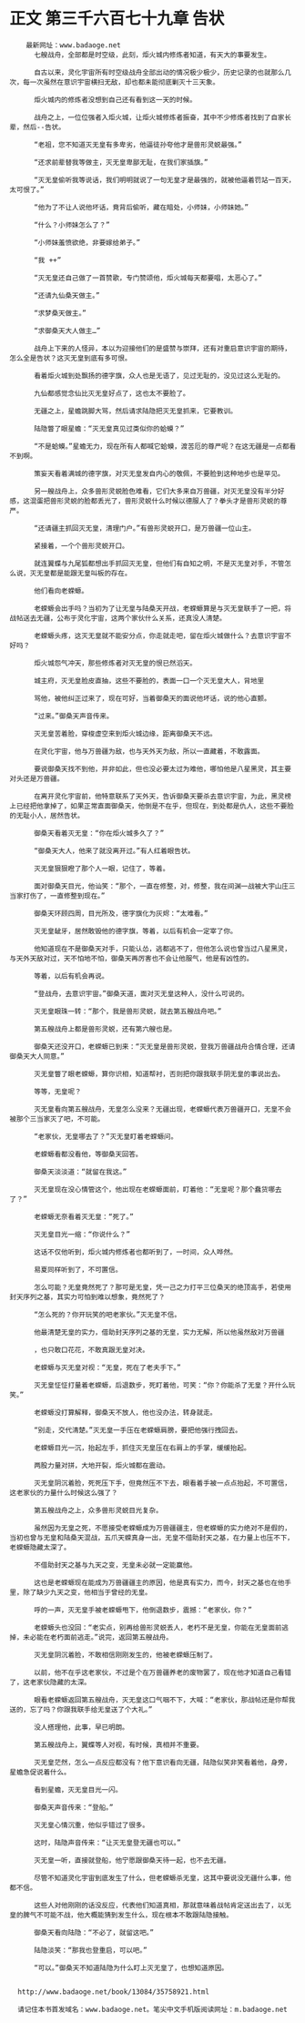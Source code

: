 # 正文 第三千六百七十九章 告状
        最新网址：www.badaoge.net
          七艘战舟，全部都是时空级，此刻，炬火城内修炼者知道，有天大的事要发生。
      
          自古以来，灵化宇宙所有时空级战舟全部出动的情况极少极少，历史记录的也就那么几次，每一次虽然在意识宇宙横扫无敌，却也都未能彻底剿灭十三天象。
      
          炬火城内的修炼者没想到自己还有看到这一天的时候。
      
          战舟之上，一位位强者入炬火城，让炬火城修炼者振奋，其中不少修炼者找到了自家长辈，然后--告状。
      
          “老祖，您不知道灭无皇有多卑劣，他逼徒孙夸他才是兽形灵蜕最强。”
      
          “还求前辈替我等做主，灭无皇卑鄙无耻，在我们家插旗。”
      
          “灭无皇偷听我等说话，我们明明就说了一句无皇才是最强的，就被他逼着罚站一百天，太可恨了。”
      
          “他为了不让人说他坏话，竟背后偷听，藏在暗处，小师妹，小师妹她。”
      
          “什么？小师妹怎么了？”
      
          “小师妹羞愤欲绝，非要嫁给弟子。”
      
          “我 ++”
      
          “灭无皇还自己做了一首赞歌，专门赞颂他，炬火城每天都要唱，太恶心了。”
      
          “还请九仙桑天做主。”
      
          “求梦桑天做主。”
      
          “求御桑天大人做主…”
      
          战舟上下来的人怪异，本以为迎接他们的是盛赞与崇拜，还有对重启意识宇宙的期待，怎么全是告状？这灭无皇到底有多可恨。
      
          看着炬火城到处飘扬的德字旗，众人也是无语了，见过无耻的，没见过这么无耻的。
      
          九仙都感觉念仙比灭无皇好点了，这也太不要脸了。
      
          无疆之上，星蟾跳脚大骂，然后请求陆隐把灭无皇抓来，它要教训。
      
          陆隐瞥了眼星蟾：“灭无皇真见过类似你的蛤蟆？”
      
          “不是蛤蟆。”星蟾无力，现在所有人都喊它蛤蟆，渡苦厄的尊严呢？在这无疆是一点都看不到啊。
      
          策妄天看着满城的德字旗，对灭无皇发自内心的敬佩，不要脸到这种地步也是罕见。
      
          另一艘战舟上，众多兽形灵蜕脸色难看，它们大多来自万兽疆，对灭无皇没有半分好感，这混蛋把兽形灵蜕的脸都丢光了，兽形灵蜕什么时候以德服人了？拳头才是兽形灵蜕的尊严。
      
          “还请疆主抓回灭无皇，清理门户。”有兽形灵蜕开口，是万兽疆一位山主。
      
          紧接着，一个个兽形灵蜕开口。
      
          就连翼蝶与九尾狐都想出手抓回灭无皇，但他们有自知之明，不是灭无皇对手，不管怎么说，灭无皇都是能跟无皇叫板的存在。
      
          他们看向老蝾螈。
      
          老蝾螈会出手吗？当初为了让无皇与陆桑天开战，老蝾螈算是与灭无皇联手了一把，将战帖送去无疆，公布于灵化宇宙，这两个家伙什么关系，还真没人清楚。
      
          老蝾螈头疼，这灭无皇就不能安分点，你走就走吧，留在炬火城做什么？去意识宇宙不好吗？
      
          炬火城怨气冲天，那些修炼者对灭无皇的恨已然滔天。
      
          城主府，灭无皇脸皮直抽，这些不要脸的，表面一口一个灭无皇大人，背地里
      
          骂他，被他纠正过来了，现在可好，当着御桑天的面说他坏话，说的他心直颤。
      
          “过来。”御桑天声音传来。
      
          灭无皇苦着脸，穿梭虚空来到炬火城边缘，距离御桑天不远。
      
          在灵化宇宙，他与万兽疆为敌，也与天外天为敌，所以一直藏着，不敢露面。
      
          要说御桑天找不到他，并非如此，但也没必要太过为难他，哪怕他是八星黑灵，其主要对头还是万兽疆。
      
          在离开灵化宇宙前，他特意联系了天外天，告诉御桑天要杀去意识宇宙，为此，黑灵榜上已经把他拿掉了，如果正常直面御桑天，他倒是不在乎，但现在，到处都是仇人，这些不要脸的无耻小人，居然告状。
      
          御桑天看着灭无皇：“你在炬火城多久了？”
      
          “御桑天大人，他来了就没离开过。”有人红着眼告状。
      
          灭无皇狠狠瞪了那个人一眼，记住了，等着。
      
          面对御桑天目光，他讪笑：“那个，一直在修整，对，修整，我在间渊一战被大宇山庄三当家打伤了，一直修整到现在。”
      
          御桑天环顾四周，目光所及，德字旗化为灰烬：“太难看。”
      
          灭无皇龇牙，居然敢毁他的德字旗，等着，以后有机会一定宰了你。
      
          他知道现在不是御桑天对手，只能认怂，逃都逃不了，但他怎么说也曾当过八星黑灵，与天外天敌对过，天不怕地不怕，御桑天再厉害也不会让他服气，他是有凶性的。
      
          等着，以后有机会再说。
      
          “登战舟，去意识宇宙。”御桑天道，面对灭无皇这种人，没什么可说的。
      
          灭无皇眼珠一转：“那个，我是兽形灵蜕，就去第五艘战舟吧。”
      
          第五艘战舟上都是兽形灵蜕，还有第六艘也是。
      
          御桑天还没开口，老蝾螈已到来：“灭无皇是兽形灵蜕，登我万兽疆战舟合情合理，还请御桑天大人同意。”
      
          灭无皇瞥了眼老蝾螈，算你识相，知道帮衬，否则把你跟我联手阴无皇的事说出去。
      
          等等，无皇呢？
      
          灭无皇看向第五艘战舟，无皇怎么没来？无疆出现，老蝾螈代表万兽疆开口，无皇不会被那个三当家灭了吧，不可能。
      
          “老家伙，无皇哪去了？”灭无皇盯着老蝾螈问。
      
          老蝾螈看都没看他，等御桑天回答。
      
          御桑天淡淡道：“就留在我这。”
      
          灭无皇现在没心情管这个，他出现在老蝾螈面前，盯着他：“无皇呢？那个蠢货哪去了？”
      
          老蝾螈无奈看着灭无皇：“死了。”
      
          灭无皇目光一缩：“你说什么？”
      
          这话不仅他听到，炬火城内修炼者也都听到了，一时间，众人哗然。
      
          易夏同样听到了，不可置信。
      
          怎么可能？无皇竟然死了？那可是无皇，凭一己之力打平三位桑天的绝顶高手，若使用封天序列之基，其实力可怕到难以想象，竟然死了？
      
          “怎么死的？你开玩笑的吧老家伙。”灭无皇不信。
      
          他最清楚无皇的实力，借助封天序列之基的无皇，实力无解，所以他虽然敌对万兽疆
      
          ，也只敢口花花，不敢真跟无皇对决。
      
          老蝾螈与灭无皇对视：“无皇，死在了老夫手下。”
      
          灭无皇怔怔打量着老蝾螈，后退数步，死盯着他，可笑：“你？你能杀了无皇？开什么玩笑。”
      
          老蝾螈没打算解释，御桑天不放人，他也没办法，转身就走。
      
          “别走，交代清楚。”灭无皇一手压在老蝾螈肩膀，要把他强行拽回去。
      
          老蝾螈目光一沉，抬起左手，抓住灭无皇压在右肩上的手掌，缓缓抬起。
      
          两股力量对拼，大地开裂，炬火城都在震动。
      
          灭无皇阴沉着脸，死死压下手，但竟然压不下去，眼看着手被一点点抬起，不可置信，这老家伙的力量什么时候这么强了？
      
          第五艘战舟之上，众多兽形灵蜕目光复杂。
      
          虽然因为无皇之死，不愿接受老蝾螈成为万兽疆疆主，但老蝾螈的实力绝对不是假的，当初也曾与无皇和陆桑天混战，五爪天蝾真身一出，无皇不借助封天之基，在力量上也压不下，老蝾螈隐藏太深了。
      
          不借助封天之基与九天之变，无皇未必就一定能赢他。
      
          这也是老蝾螈现在能成为万兽疆疆主的原因，他是真有实力，而今，封天之基也在他手里，除了缺少九天之变，他相当于曾经的无皇。
      
          呼的一声，灭无皇手被老蝾螈甩下，他倒退数步，震撼：“老家伙，你？”
      
          老蝾螈头也没回：“老实点，别再给兽形灵蜕丢人，老朽不是无皇，你能在无皇面前逃掉，未必能在老朽面前逃走。”说完，返回第五艘战舟。
      
          灭无皇阴沉着脸，不敢相信刚刚发生的，他被老蝾螈压制了。
      
          以前，他不在乎这老家伙，不过是个在万兽疆养老的废物罢了，现在他才知道自己看错了，这老家伙隐藏的太深。
      
          眼看老蝾螈返回第五艘战舟，灭无皇这口气咽不下，大喊：“老家伙，那战帖还是你帮我送的，忘了吗？你跟我联手给无皇送了个大礼。”
      
          没人搭理他，此事，早已明朗。
      
          第五艘战舟上，翼蝶等人对视，有时候，真相并不重要。
      
          灭无皇茫然，怎么一点反应都没有？他下意识看向无疆，陆隐似笑非笑看着他，身旁，星蟾急促说着什么。
      
          看到星蟾，灭无皇目光一闪。
      
          御桑天声音传来：“登船。”
      
          灭无皇心情沉重，他似乎错过了很多。
      
          这时，陆隐声音传来：“让灭无皇登无疆也可以。”
      
          灭无皇一听，直接就登船，他宁愿跟御桑天待一起，也不去无疆。
      
          尽管不知道灵化宇宙到底发生了什么，但老蝾螈杀无皇，这其中要说没无疆什么事，他都不信。
      
          这些人对他刚刚的话没反应，代表他们知道真相，那就意味着战帖肯定送出去了，以无皇的脾气不可能不战，他大概能猜到发生什么，现在根本不敢跟陆隐接触。
      
          御桑天看向陆隐：“不必了，就留这吧。”
      
          陆隐淡笑：“那我也登重启，可以吧。”
      
          “可以。”御桑天不知道陆隐为什么盯上灭无皇了，也想知道原因。
      
      
      http://www.badaoge.net/book/13084/35758921.html
      
      请记住本书首发域名：www.badaoge.net。笔尖中文手机版阅读网址：m.badaoge.net